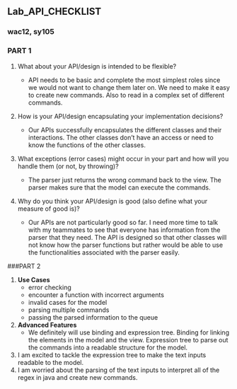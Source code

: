 ## Lab_API_CHECKLIST
### wac12, sy105
### PART 1

1. What about your API/design is intended to be flexible?
    - API needs to be basic and complete the most simplest roles since we would not want to change them later on. We need to make it easy to create new commands. Also to read in a complex set of different commands.
2. How is your API/design encapsulating your implementation decisions?
    - Our APIs successfully encapsulates the different classes and their interactions. The other classes don’t have an access or need to know the functions of the other classes.
3. What exceptions (error cases) might occur in your part and how will you handle them (or not, by throwing)?
    - The parser just returns the wrong command back to the view. The parser makes sure that the model can execute the commands.

4. Why do you think your API/design is good (also define what your measure of good is)?
    - Our APIs are not particularly good so far. I need more time to talk with my teammates to see that everyone has information from the parser that they need. The API is designed so that other classes will not know how the parser functions but rather would be able to use the functionalities associated with the parser easily.

###PART 2


1.  **Use Cases**
    - error checking
    - encounter a function with incorrect arguments
    - invalid cases for the model
    - parsing multiple commands
    - passing the parsed information to the queue
2. **Advanced Features**
    - We definitely will use binding and expression tree. Binding for linking the elements in the model and the view. Expression tree to parse out the commands into a readable structure for the model.
3. I am excited to tackle the expression tree to make the text inputs readable to the model.
4. I am worried about the parsing of the text inputs to interpret all of the regex in java and create new commands.

